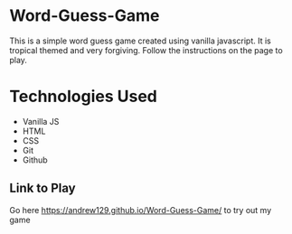 # Word-Guess-Game

This is a simple word guess game created using vanilla javascript.  It is tropical themed and very forgiving.  Follow the instructions on the page to play.

# Technologies Used

- Vanilla JS
- HTML
- CSS
- Git
- Github

## Link to Play

Go here https://andrew129.github.io/Word-Guess-Game/ to try out my game
